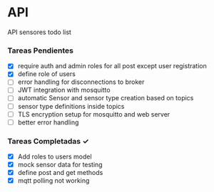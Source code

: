 # API
API sensores todo list

### Tareas Pendientes
- [x] require auth and admin roles for all post except user registration
- [x] define role of users
- [ ] error handling for disconnections to broker
- [ ] JWT integration with mosquitto
- [ ] automatic Sensor and sensor type creation based on topics
- [ ] sensor type definitions inside topics
- [ ] TLS encryption setup for mosquitto and web server
- [ ] better error handling 
### Tareas Completadas ✓
- [x] Add roles to users model
- [x] mock sensor data for testing
- [x] define post and get methods
- [x] mqtt polling not working 